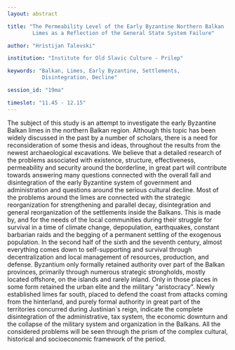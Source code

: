 ```yaml
---
layout: abstract

title: "The Permeability Level of the Early Byzantine Northern Balkan
        Limes as a Reflection of the General State System Failure"

author: "Hristijan Talevski"

institution: "Institute for Old Slavic Culture - Prilep"

keywords: "Balkan, Limes, Early Byzantine, Settlements,
           Disintegration, Decline"

session_id: "19ma"

timeslot: "11.45 - 12.15"
---
```


The subject of this study is an attempt to investigate the early
Byzantine Balkan limes in the northern Balkan region. Although this
topic has been widely discussed in the past by a number of scholars,
there is a need for reconsideration of some thesis and ideas,
throughout the results from the newest archaeological excavations. We
believe that a detailed research of the problems associated with
existence, structure, effectiveness, permeability and security around
the borderline, in great part will contribute towards answering many
questions connected with the overall fall and disintegration of the
early Byzantine system of government and administration and questions
around the serious cultural decline. Most of the problems around the
limes are connected with the strategic reorganization for
strengthening and parallel decay, disintegration and general
reorganization of the settlements inside the Balkans. This is made by,
and for the needs of the local communities during their struggle for
survival in a time of climate change, depopulation, earthquakes,
constant barbarian raids and the begging of a permanent settling of
the exogenous population. In the second half of the sixth and the
seventh century, almost everything comes down to self-supporting and
survival through decentralization and local management of resources,
production, and defense. Byzantium only formally retained authority
over part of the Balkan provinces, primarily through numerous
strategic strongholds, mostly located offshore, on the islands and
rarely inland. Only in those places in some form retained the urban
elite and the military "aristocracy". Newly established limes far
south, placed to defend the coast from attacks coming from the
hinterland, and purely formal authority in great part of the
territories concurred during Justinian`s reign, indicate the complete
disintegration of the administrative, tax system, the economic
downturn and the collapse of the military system and organization in
the Balkans. All the considered problems will be seen through the
prism of the complex cultural, historical and socioeconomic framework
of the period.
